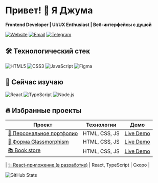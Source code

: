# Привет! 👋 Я Джума

**Frontend Developer | UI/UX Enthusiast | Веб-интерфейсы с душой**

[![Website](https://img.shields.io/badge/Портфолио-juma--annanur.github.io-blue?style=flat-square)](https://juma-annanur.github.io)
[![Email](https://img.shields.io/badge/Email-jannanurow@gmail.com-red?style=flat-square)](mailto:jannanurow@gmail.com)
[![Telegram](https://img.shields.io/badge/Telegram-@yourname-green?style=flat-square)](https://t.me/yourname)

## 🛠 Технологический стек
![HTML5](https://img.shields.io/badge/HTML5-E34F26?style=for-the-badge&logo=html5&logoColor=white)
![CSS3](https://img.shields.io/badge/CSS3-1572B6?style=for-the-badge&logo=css3&logoColor=white)
![JavaScript](https://img.shields.io/badge/JavaScript-F7DF1E?style=for-the-badge&logo=javascript&logoColor=black)
![Figma](https://img.shields.io/badge/Figma-F24E1E?style=for-the-badge&logo=figma&logoColor=white)

## 🌱 Сейчас изучаю
![React](https://img.shields.io/badge/React-20232A?style=for-the-badge&logo=react&logoColor=61DAFB)
![TypeScript](https://img.shields.io/badge/TypeScript-007ACC?style=for-the-badge&logo=typescript&logoColor=white)
![Node.js](https://img.shields.io/badge/Node.js-43853D?style=for-the-badge&logo=node.js&logoColor=white)

## 🔥 Избранные проекты
| Проект | Технологии | Демо |
|--------|------------|------|
| [🚀 Персональное портфолио](https://juma-annanur.github.io/) | HTML, CSS, JS | [Live Demo](https://juma-annanur.github.io/) |
| [🔮 Форма Glassmorphism](https://juma-annanur.github.io/glassmorphism-login-form/) | HTML, CSS, JS | [Live Demo](https://juma-annanur.github.io/glassmorphism-login-form/) |
| [📚 Book store](https://juma-annanur.github.io/juma-bookstore/) | HTML, CSS, JS | [Live Demo](https://juma-annanur.github.io/juma-bookstore/) |

| [✨ React-приложение (в разработке)]() | React, TypeScript | Скоро |

![GitHub Stats](https://github-readme-stats.vercel.app/api?username=juma-annanur&show_icons=true&theme=radical)
